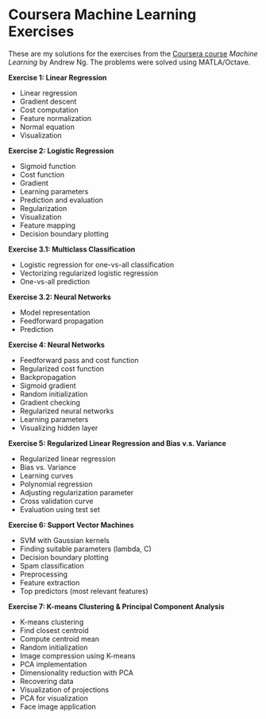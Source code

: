 # Coursera Machine Learning Exercises



These are my solutions for the exercises from the [Coursera course](https://www.coursera.org/learn/machine-learning/home/welcome) *Machine Learning* by Andrew Ng. The problems were solved using MATLA/Octave. 



**Exercise 1: Linear Regression**

- Linear regression
- Gradient descent
- Cost computation
- Feature normalization
- Normal equation
- Visualization



**Exercise 2: Logistic Regression**

- Sigmoid function
- Cost function
- Gradient
- Learning parameters
- Prediction and evaluation
- Regularization
- Visualization
- Feature mapping
- Decision boundary plotting



**Exercise 3.1: Multiclass Classification**

- Logistic regression for one-vs-all classification
- Vectorizing regularized logistic regression
- One-vs-all prediction



**Exercise 3.2: Neural Networks**

- Model representation
- Feedforward propagation
- Prediction



**Exercise 4: Neural Networks**

- Feedforward pass and cost function
- Regularized cost function
- Backpropagation
- Sigmoid gradient
- Random initialization
- Gradient checking
- Regularized neural networks
- Learning parameters
- Visualizing hidden layer



**Exercise 5: Regularized Linear Regression and Bias v.s. Variance**

- Regularized linear regression
- Bias vs. Variance
- Learning curves
- Polynomial regression
- Adjusting regularization parameter
- Cross validation curve
- Evaluation using test set



**Exercise 6: Support Vector Machines**

- SVM with Gaussian kernels
- Finding suitable parameters (lambda, C)
- Decision boundary plotting
- Spam classification
- Preprocessing
- Feature extraction
- Top predictors (most relevant features)



**Exercise 7: K-means Clustering & Principal Component Analysis**

- K-means clustering
- Find closest centroid
- Compute centroid mean
- Random initialization
- Image compression using K-means
- PCA implementation
- Dimensionality reduction with PCA
- Recovering data 
- Visualization of projections
- PCA for visualization
- Face image application